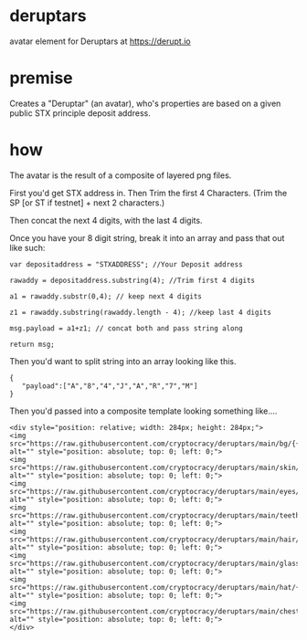 # deruptars
avatar element for Deruptars at https://derupt.io

# premise
Creates a "Deruptar" (an avatar), who's properties are based on a given public STX principle deposit address. 

# how
The avatar is the result of a composite of layered png files.

First you'd get STX address in. Then Trim the first 4 Characters. (Trim the SP [or ST if testnet] + next 2 characters.)

Then concat the next 4 digits, with the last 4 digits.

Once you have your 8 digit string, break it into an array and pass that out like such:
```
var depositaddress = "STXADDRESS"; //Your Deposit address

rawaddy = depositaddress.substring(4); //Trim first 4 digits

a1 = rawaddy.substr(0,4); // keep next 4 digits

z1 = rawaddy.substring(rawaddy.length - 4); //keep last 4 digits

msg.payload = a1+z1; // concat both and pass string along

return msg;
```
Then you'd want to split string into an array looking like this.
```
{
   "payload":["A","8","4","J","A","R","7","M"]
}
```
Then you'd passed into a composite template looking something like....
```
<div style="position: relative; width: 284px; height: 284px;">
<img src="https://raw.githubusercontent.com/cryptocracy/deruptars/main/bg/{{msg.payload[0]}}_bg.png" alt="" style="position: absolute; top: 0; left: 0;">
<img src="https://raw.githubusercontent.com/cryptocracy/deruptars/main/skin/{{msg.payload[1]}}_skin.png" alt="" style="position: absolute; top: 0; left: 0;">
<img src="https://raw.githubusercontent.com/cryptocracy/deruptars/main/eyes/{{msg.payload[2]}}_eyes.png" alt="" style="position: absolute; top: 0; left: 0;">
<img src="https://raw.githubusercontent.com/cryptocracy/deruptars/main/teeth/{{msg.payload[3]}}_teeth.png" alt="" style="position: absolute; top: 0; left: 0;">
<img src="https://raw.githubusercontent.com/cryptocracy/deruptars/main/hair/{{msg.payload[4]}}_hair.png" alt="" style="position: absolute; top: 0; left: 0;">
<img src="https://raw.githubusercontent.com/cryptocracy/deruptars/main/glasses/{{msg.payload[5]}}_glasses.png" alt="" style="position: absolute; top: 0; left: 0;">
<img src="https://raw.githubusercontent.com/cryptocracy/deruptars/main/hat/{{msg.payload[6]}}_hat.png" alt="" style="position: absolute; top: 0; left: 0;">
<img src="https://raw.githubusercontent.com/cryptocracy/deruptars/main/chest/{{msg.payload[7]}}_chest.png" alt="" style="position: absolute; top: 0; left: 0;">
</div>

```





